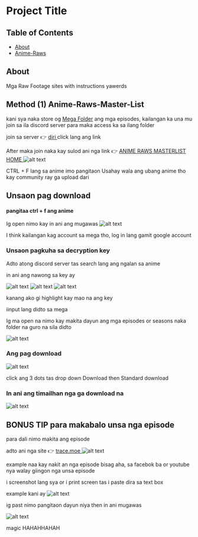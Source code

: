 # Project Title

## Table of Contents

- [About](#about)
- [Anime-Raws](#anime_raws_masterlist)

## About <a name = "about"></a>

Mga Raw Footage sites with instructions yawerds

## Method (1) Anime-Raws-Master-List <a name = "anime_raws_masterlist"></a>

kani sya naka store og <ins>Mega Folder</ins> ang mga episodes, kailangan ka una mu join sa ila discord server para maka access ka sa ilang folder

join sa server 👉 <a href = "https://discord.gg/WGZgta2CRP">diri </a> click lang ang link

After maka join naka kay sulod ani nga link 👉 <a href = "https://sites.google.com/view/animeraws-and-allanimesource/home"> ANIME RAWS MASTERLIST HOME </a>
![alt text](image-5.png)

CTRL + F lang sa anime imo pangitaon
Usahay wala ang ubang anime tho kay community ray ga upload dari

## Unsaon pag download

#### pangitaa ctrl + f ang anime

Ig open nimo kay in ani ang mugawas
![alt text](image-4.png)

I think kailangan kag account sa mega tho, log in lang gamit google account

### Unsaon pagkuha sa decryption key

Adto atong discord server tas search lang ang ngalan sa anime

in ani ang nawong sa key ay

![alt text](images/image-2.png)
![alt text](images/image-3.png)
![alt text](images/image-4.png)

kanang ako gi highlight kay mao na ang key

iinput lang didto sa mega

Ig ma open na nimo kay makita dayun ang mga episodes or seasons naka folder na guro na sila didto

![alt text](images/image-5.png)

### Ang pag download

![alt text](images/image-6.png)

click ang 3 dots tas drop down Download then Standard download

### In ani ang timailhan nga ga download na

![alt text](images/image-7.png)

## BONUS TIP para makabalo unsa nga episode

para dali nimo makita ang episode

adto ani nga site 👉 <a href ="https://trace.moe/"> trace.moe </a>
![alt text](image.png)

example naa kay nakit an nga episode bisag aha, sa facebok ba or youtube nya walay giingon nga unsa episode

i screenshot lang sya or i print screen tas i paste dira sa text box

example kani ay
![alt text](image-1.png)

ig past nimo pangitaon dayun niya then in ani mugawas

![alt text](image-3.png)

magic HAHAHHAHAH
